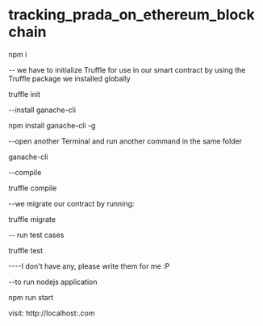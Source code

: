 # tracking_prada_on_ethereum_blockchain
npm i

-- we have to initialize Truffle for use in our smart contract by using the Truffle package we installed globally

truffle init

--install ganache-cli

npm install ganache-cli -g

--open another Terminal and run another command in the same folder

ganache-cli

--compile

truffle compile

--we migrate our contract by running:

truffle migrate

-- run test cases

truffle test

----I don't have any, please write them for me :P

--to run nodejs application

npm run start

visit: http://localhost:<PORT>.com
